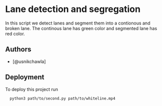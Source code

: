 
# Lane detection and segregation

In this script we detect lanes and segment them into a contionous and broken lane.
The continous lane has green color and segmented lane has red color.


## Authors

- [@usnikchawla]


## Deployment

To deploy this project run

```bash
  python3 path/to/second.py path/to/whiteline.mp4 
```


